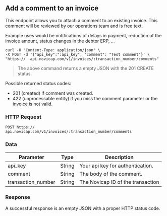 ## Add a comment to an invoice

This endpoint allows you to attach a comment to an existing invoice.
This comment will be reviewed by our operations team and is free text.

Example uses would be notifications of delays in payment, reduction of the invoice amount, status changes in the debtor ERP, ...

```shell
curl -H "Content-Type: application/json" \
-X POST -d '{"api_key":":api_key", "comment": "Test comment"}' \
"https://  api.novicap.com/v1/invoices/:transaction_number/comments"
```

> The above command returns a empty JSON with the 201 CREATE status.

Possible returned status codes:

- 201 (created) if comment was created.
- 422 (unprocessable entity) if you miss the comment parameter or the invoice is not valid.

### HTTP Request

`POST https://  api.novicap.com/v1/invoices/:transaction_number/comments`

### Data

Parameter          | Type   | Description
-------------------|--------|----------------------------------
api_key            | String | Your api key for authentication.
comment            | String | The body of the comment.
transaction_number | String | The Novicap ID of the transaction

### Response

A successful response is an empty JSON with a proper HTTP status code.
